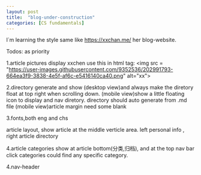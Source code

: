 ```yaml
---
layout: post
title:  "blog-under-construction"
categories: [CS fundamentals]
---
```


I\`m learning the style same like https://xxchan.me/ her blog-website.

Todos: as  priority

1.article pictures display
xxchen use this in html tag: \<img src = "https://user-images.githubusercontent.com/9352536/202991793-664ea3f9-3838-4e5f-af6c-e5416140ca40.png" alt="xx"> 

2.directory generate and show
(desktop view)and always make the diretory float at top right when scrolling down. 
(mobile view)show a little floating icon to display and nav diretory. 
directory should auto generate from .md file 
(mobile view)article margin need some blank

3.fonts,both eng and chs

article layout, show article at the middle verticle area.
left  personal info , right article directory


4.article categories  show at  article bottom(分类,归档), and at the top nav bar click categories could find any specific category.

4.nav-header 


